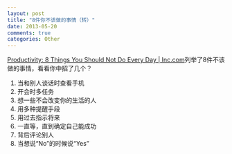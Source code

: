 ```yaml
---
layout: post
title: "8件你不该做的事情（转）"
date: 2013-05-20
comments: true
categories: Other
---
```

<p><a href="http://www.inc.com/jeff-haden/8-things-you-should-not-do-every-day.html?goback=.gde_60439_member_233861910">Productivity: 8 Things You Should Not Do Every Day | Inc.com</a>列举了8件不该做的事情，看看你中招了几个？</p><ol><li>当和别人谈话时查看手机</li><li>开会时多任务</li><li>想一些不会改变你的生活的人</li><li>用多种提醒手段</li><li>用过去指示将来</li><li>一直等，直到确定自己能成功</li><li>背后评论别人</li><li>当想说&ldquo;No&rdquo;的时候说&ldquo;Yes&rdquo;</li></ol>